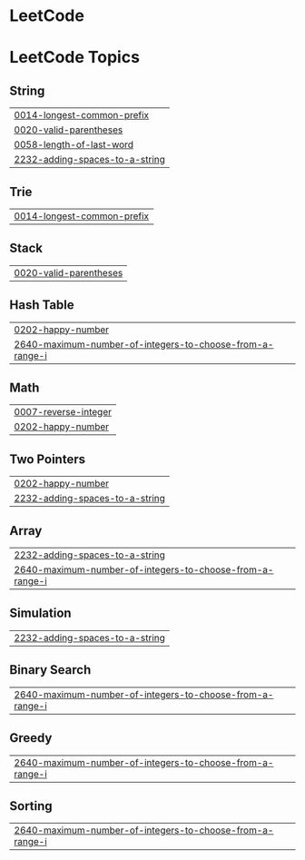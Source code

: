 # LeetCode
<!---LeetCode Topics Start-->
# LeetCode Topics
## String
|  |
| ------- |
| [0014-longest-common-prefix](https://github.com/VladimirSmetana/LeetCode/tree/master/0014-longest-common-prefix) |
| [0020-valid-parentheses](https://github.com/VladimirSmetana/LeetCode/tree/master/0020-valid-parentheses) |
| [0058-length-of-last-word](https://github.com/VladimirSmetana/LeetCode/tree/master/0058-length-of-last-word) |
| [2232-adding-spaces-to-a-string](https://github.com/VladimirSmetana/LeetCode/tree/master/2232-adding-spaces-to-a-string) |
## Trie
|  |
| ------- |
| [0014-longest-common-prefix](https://github.com/VladimirSmetana/LeetCode/tree/master/0014-longest-common-prefix) |
## Stack
|  |
| ------- |
| [0020-valid-parentheses](https://github.com/VladimirSmetana/LeetCode/tree/master/0020-valid-parentheses) |
## Hash Table
|  |
| ------- |
| [0202-happy-number](https://github.com/VladimirSmetana/LeetCode/tree/master/0202-happy-number) |
| [2640-maximum-number-of-integers-to-choose-from-a-range-i](https://github.com/VladimirSmetana/LeetCode/tree/master/2640-maximum-number-of-integers-to-choose-from-a-range-i) |
## Math
|  |
| ------- |
| [0007-reverse-integer](https://github.com/VladimirSmetana/LeetCode/tree/master/0007-reverse-integer) |
| [0202-happy-number](https://github.com/VladimirSmetana/LeetCode/tree/master/0202-happy-number) |
## Two Pointers
|  |
| ------- |
| [0202-happy-number](https://github.com/VladimirSmetana/LeetCode/tree/master/0202-happy-number) |
| [2232-adding-spaces-to-a-string](https://github.com/VladimirSmetana/LeetCode/tree/master/2232-adding-spaces-to-a-string) |
## Array
|  |
| ------- |
| [2232-adding-spaces-to-a-string](https://github.com/VladimirSmetana/LeetCode/tree/master/2232-adding-spaces-to-a-string) |
| [2640-maximum-number-of-integers-to-choose-from-a-range-i](https://github.com/VladimirSmetana/LeetCode/tree/master/2640-maximum-number-of-integers-to-choose-from-a-range-i) |
## Simulation
|  |
| ------- |
| [2232-adding-spaces-to-a-string](https://github.com/VladimirSmetana/LeetCode/tree/master/2232-adding-spaces-to-a-string) |
## Binary Search
|  |
| ------- |
| [2640-maximum-number-of-integers-to-choose-from-a-range-i](https://github.com/VladimirSmetana/LeetCode/tree/master/2640-maximum-number-of-integers-to-choose-from-a-range-i) |
## Greedy
|  |
| ------- |
| [2640-maximum-number-of-integers-to-choose-from-a-range-i](https://github.com/VladimirSmetana/LeetCode/tree/master/2640-maximum-number-of-integers-to-choose-from-a-range-i) |
## Sorting
|  |
| ------- |
| [2640-maximum-number-of-integers-to-choose-from-a-range-i](https://github.com/VladimirSmetana/LeetCode/tree/master/2640-maximum-number-of-integers-to-choose-from-a-range-i) |
<!---LeetCode Topics End-->